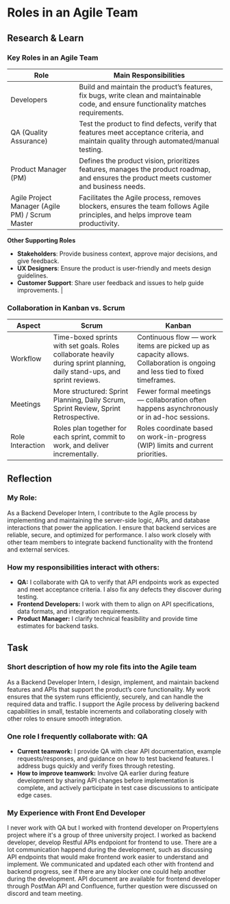 # Roles in an Agile Team

## Research & Learn

### **Key Roles in an Agile Team**

| Role                                            | Main Responsibilities                                                                                                                     |
| ----------------------------------------------- | ----------------------------------------------------------------------------------------------------------------------------------------- |
| Developers                                      | Build and maintain the product’s features, fix bugs, write clean and maintainable code, and ensure functionality matches requirements.    |
| QA (Quality Assurance)                          | Test the product to find defects, verify that features meet acceptance criteria, and maintain quality through automated/manual testing.   |
| Product Manager (PM)                            | Defines the product vision, prioritizes features, manages the product roadmap, and ensures the product meets customer and business needs. |
| Agile Project Manager (Agile PM) / Scrum Master | Facilitates the Agile process, removes blockers, ensures the team follows Agile principles, and helps improve team productivity.          |

**Other Supporting Roles**

- **Stakeholders**: Provide business context, approve major decisions, and give feedback.
- **UX Designers**: Ensure the product is user-friendly and meets design guidelines.
- **Customer Support**: Share user feedback and issues to help guide improvements. |

### **Collaboration in Kanban vs. Scrum**

| Aspect           | Scrum                                                                                                                     | Kanban                                                                                                                     |
| ---------------- | ------------------------------------------------------------------------------------------------------------------------- | -------------------------------------------------------------------------------------------------------------------------- |
| Workflow         | Time-boxed sprints with set goals. Roles collaborate heavily during sprint planning, daily stand-ups, and sprint reviews. | Continuous flow — work items are picked up as capacity allows. Collaboration is ongoing and less tied to fixed timeframes. |
| Meetings         | More structured: Sprint Planning, Daily Scrum, Sprint Review, Sprint Retrospective.                                       | Fewer formal meetings — collaboration often happens asynchronously or in ad-hoc sessions.                                  |
| Role Interaction | Roles plan together for each sprint, commit to work, and deliver incrementally.                                           | Roles coordinate based on work-in-progress (WIP) limits and current priorities.                                            |

## Reflection

### **My Role:**

As a Backend Developer Intern, I contribute to the Agile process by implementing and maintaining the server-side logic, APIs, and database interactions that power the application. I ensure that backend services are reliable, secure, and optimized for performance. I also work closely with other team members to integrate backend functionality with the frontend and external services.

### **How my responsibilities interact with others:**

- **QA:** I collaborate with QA to verify that API endpoints work as expected and meet acceptance criteria. I also fix any defects they discover during testing.
- **Frontend Developers:** I work with them to align on API specifications, data formats, and integration requirements.
- **Product Manager:** I clarify technical feasibility and provide time estimates for backend tasks.

## Task

### **Short description of how my role fits into the Agile team**

As a Backend Developer Intern, I design, implement, and maintain backend features and APIs that support the product’s core functionality. My work ensures that the system runs efficiently, securely, and can handle the required data and traffic. I support the Agile process by delivering backend capabilities in small, testable increments and collaborating closely with other roles to ensure smooth integration.

### **One role I frequently collaborate with:** **QA**

- **Current teamwork:** I provide QA with clear API documentation, example requests/responses, and guidance on how to test backend features. I address bugs quickly and verify fixes through retesting.
- **How to improve teamwork:** Involve QA earlier during feature development by sharing API changes before implementation is complete, and actively participate in test case discussions to anticipate edge cases.

### My Experience with Front End Developer

I never work with QA but I worked with frontend developer on Propertylens project where it's a group of three university project. I worked as backend developer, develop Restful APIs endpoiont for frontend to use. There are a lot communication happend during the development, such as discussing API endpoints that would make frontend work easier to understand and implement. We communicated and updated each other with frontend and backend progress, see if there are any blocker one could help another during the development. API document are available for frontend developer through PostMan API and Confluence, further question were discussed on discord and team meeting.
